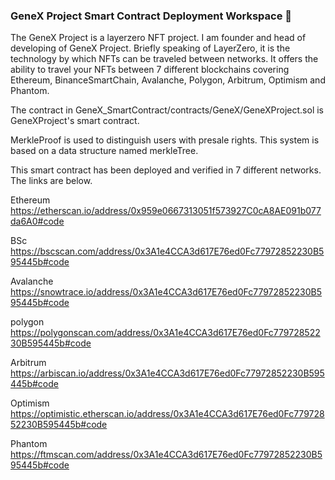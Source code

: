 

### GeneX Project Smart Contract Deployment Workspace  🙌

The GeneX Project is a layerzero NFT project. I am founder and head of developing of GeneX Project. Briefly speaking of LayerZero, it is the technology by which NFTs can be traveled between networks. It offers the ability to travel your NFTs between 7 different blockchains covering Ethereum, BinanceSmartChain, Avalanche, Polygon, Arbitrum, Optimism and Phantom.

The contract in GeneX_SmartContract/contracts/GeneX/GeneXProject.sol is GeneXProject's smart contract.

MerkleProof is used to distinguish users with presale rights. This system is based on a data structure named merkleTree.

This smart contract has been deployed and verified in 7 different networks. The links are below.

Ethereum
https://etherscan.io/address/0x959e0667313051f573927C0cA8AE091b077da6A0#code

BSc
https://bscscan.com/address/0x3A1e4CCA3d617E76ed0Fc77972852230B595445b#code

Avalanche
https://snowtrace.io/address/0x3A1e4CCA3d617E76ed0Fc77972852230B595445b#code

polygon
https://polygonscan.com/address/0x3A1e4CCA3d617E76ed0Fc77972852230B595445b#code

Arbitrum
https://arbiscan.io/address/0x3A1e4CCA3d617E76ed0Fc77972852230B595445b#code

Optimism
https://optimistic.etherscan.io/address/0x3A1e4CCA3d617E76ed0Fc77972852230B595445b#code

Phantom
https://ftmscan.com/address/0x3A1e4CCA3d617E76ed0Fc77972852230B595445b#code


